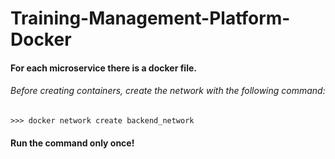 # Training-Management-Platform-Docker

#### For each microservice there is a docker file.

###### Before creating containers, create the network with the following command:

	>>> docker network create backend_network

#### Run the command only once!
